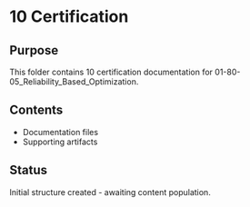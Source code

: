 # 10 Certification

## Purpose
This folder contains 10 certification documentation for 01-80-05_Reliability_Based_Optimization.

## Contents
- Documentation files
- Supporting artifacts

## Status
Initial structure created - awaiting content population.
